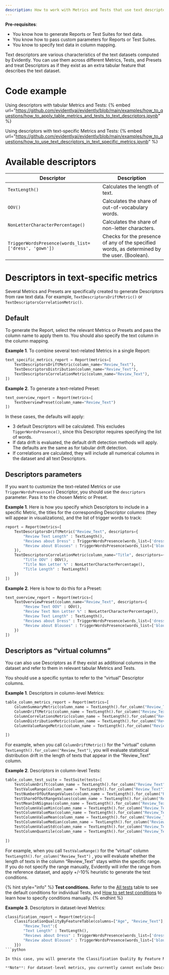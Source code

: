 ```yaml
---
description: How to work with Metrics and Tests that use text descriptors.
---
```


**Pre-requisites**:
* You know how to generate Reports or Test Suites for text data.
* You know how to pass custom parameters for Reports or Test Suites.
* You know to specify text data in column mapping.

Text descriptors are various characteristics of the text datasets computed by Evidently. You can use them across different Metrics, Tests, and Presets and treat Descriptors as if they exist as an extra tabular feature that describes the text dataset.   

# Code example
Using descriptors with tabular Metrics and Tests:
{% embed url="https://github.com/evidentlyai/evidently/blob/main/examples/how_to_questions/how_to_apply_table_metrics_and_tests_to_text_descriptors.ipynb" %}

Using descriptors with text-specific Metrics and Tests:
{% embed url="https://github.com/evidentlyai/evidently/blob/main/examples/how_to_questions/how_to_use_text_descriptors_in_text_specific_metrics.ipynb" %}

# Available descriptors

| Descriptor | Description |  
|---|---|
| `TextLength()` | Calculates the length of text.  |  
| `OOV()` | Calculates the share of out-of-vocabulary words. |  
| `NonLetterCharacterPercentage()` | Calculates the share of non-letter characters. |  
| `TriggerWordsPresence(words_list=['dress', 'gown'])` | Checks for the presence of any of the specified words, as determined by the user. (Boolean).  |  

# Descriptors in text-specific metrics

Several Metrics and Presets are specifically created to generate Descriptors from raw text data. For example, `TextDescriptorsDriftMetric()` or `TextDescriptorsCorrelationMetric()`. 

## Default
To generate the Report, select the relevant Metrics or Presets and pass the column name to apply them to. You should also specify the text column in the column mapping.

**Example 1**. To combine several text-related Metrics in a single Report:

```python
text_specific_metrics_report = Report(metrics=[
    TextDescriptorsDriftMetric(column_name="Review_Text"),
    TextDescriptorsDistribution(column_name="Review_Text"),
    TextDescriptorsCorrelationMetric(column_name="Review_Text"),
])
```

**Example 2**. To generate a text-related Preset:

```python
text_overview_report = Report(metrics=[
    TextOverviewPreset(column_name="Review_Text")
])
```

In these cases, the defaults will apply:
* 3 default Descriptors will be calculated. This excludes `TiggerWordsPresence()`, since this Descriptor requires specifying the list of words.
* If data drift is evaluated, the default drift detection methods will apply. The defaults are the same as for tabular drift detection.
* If correlations are calculated, they will include all numerical columns in the dataset and all text Descriptors. 

## Descriptors parameters 
If you want to customize the text-related Metrics or use `TriggerWordsPresence()` Descriptor, you should use the `descriptors` parameter. Pass it to the chosen Metric or Preset. 

**Example 1**. Here is how you specify which Descriptors to include in a specific Metric, the titles for the corresponding Descriptor columns (they will appear in visualizations), and the list of trigger words to track:    

```python
report = Report(metrics=[
    TextDescriptorsDriftMetric("Review_Text", descriptors={
        "Review Text Length" : TextLength(),
        "Reviews about Dress" : TriggerWordsPresence(words_list=['dress', 'gown']),
        "Review about Blouses" : TriggerWordsPresence(words_list=['blouse', 'shirt'])
    }),
    TextDescriptorsCorrelationMetric(column_name="Title", descriptors={
        "Title OOV" : OOV(),
        "Title Non Letter %" : NonLetterCharacterPercentage(),
        "Title Length" : TextLength()
    })
])
```

**Example 2**. Here is how to do this for a Preset:

```python
text_overview_report = Report(metrics=[
    TextOverviewPreset(column_name="Review_Text", descriptors={
        "Review Text OOV" : OOV(),
        "Review Text Non Letter %" : NonLetterCharacterPercentage(),
        "Review Text Length" : TextLength(),
        "Reviews about Dress" : TriggerWordsPresence(words_list=['dress', 'gown']),
        "Review about Blouses" : TriggerWordsPresence(words_list=['blouse', 'shirt'])
    })
])
```

## Descriptors as “virtual columns”

You can also use Descriptors as if they exist as additional columns in the dataset and refer to them in relevant tabular Metrics and Tests. 

You should use a specific syntax to refer to the “virtual” Descriptor columns.  

**Example 1**. Descriptors in column-level Metrics:

```python
table_column_metrics_report = Report(metrics=[
    ColumnSummaryMetric(column_name = TextLength().for_column("Review_Text")),
    ColumnDriftMetric(column_name = TextLength().for_column("Review_Text")),
    ColumnCorrelationsMetric(column_name = TextLength().for_column("Review_Text")),
    ColumnDistributionMetric(column_name = TextLength().for_column("Review_Text")),
    ColumnValueRangeMetric(column_name = TextLength().for_column("Review_Text"), left=0, right=20)
    
])
```

For example, when you call `ColumnDriftMetric()` for the "virtual" column `TextLength().for_column("Review_Text")`, you will evaluate statistical distribution drift in the length of texts that appear in the “Review_Text” column.

**Example 2**. Descriptors in column-level Tests:

```python
table_column_test_suite = TestSuite(tests=[
    TestColumnDrift(column_name = TextLength().for_column("Review_Text")),
    TestValueRange(column_name = TextLength().for_column("Review_Text")),
    TestNumberOfOutRangeValues(column_name = TextLength().for_column("Review_Text")),
    TestShareOfOutRangeValues(column_name = TextLength().for_column("Review_Text")),
    TestMeanInNSigmas(column_name = TextLength().for_column("Review_Text")),
    TestColumnValueMin(column_name = TextLength().for_column("Review_Text")),
    TestColumnValueMax(column_name = TextLength().for_column("Review_Text")),
    TestColumnValueMean(column_name = TextLength().for_column("Review_Text")),
    TestColumnValueMedian(column_name = TextLength().for_column("Review_Text")),
    TestColumnValueStd(column_name = TextLength().for_column("Review_Text")),
    TestColumnQuantile(column_name = TextLength().for_column("Review_Text"), quantile=0.25),
    
])
```

For example, when you call `TestValueRange()` for the “virtual” column `TextLength().for_column("Review_Text")` , you will evaluate whether the length of texts in the column “Review_Text” stays within the specific range. If you do not specify the range manually, Evidently will infer the range from the reference dataset, and apply +/-10% heuristic to generate the test conditions. 

{% hint style="info" %}
**Test conditions.** Refer to the [All tests](../reference/all-tests.md) table to see the default conditions for individual Tests, and [How to set test conditions](../tests-and-reports/custom-test-suite.md)  to learn how to specify conditions manually.
{% endhint %}

**Example 3**. Descriptors in dataset-level Metrics:

```python
classification_report = Report(metrics=[
    ClassificationQualityByFeatureTable(columns=["Age", "Review_Text"], descriptors = {
        "Review_Text":{
        "Text Length" : TextLength(),
        "Reviews about Dress" : TriggerWordsPresence(words_list=['dress', 'gown']),
        "Review about Blouses" : TriggerWordsPresence(words_list=['blouse', 'shirt'])
    }})
```python

In this case, you will generate the Classification Quality By Feature Metric, which will plot the model performance against virtual features like “whether the reviews contained the word blouse or shirt”). 

**Note**: For dataset-level metrics, you currently cannot exclude Descriptors. All default Descriptors will be included. 


